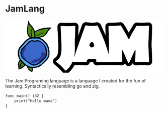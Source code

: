 # JamLang 

![The Jam Programing Language logo](logoText.png)

The Jam Programing language is a language I created for the fun of learning. 
Syntactically resembling go and zig.

    func main() i32 {
        print("hello mama")
    }